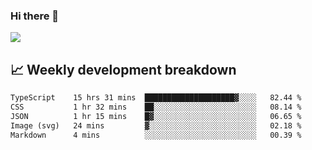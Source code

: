 ### Hi there 👋
<img align="center" src="https://github-readme-stats.vercel.app/api?username=Tumao727&show_icons=true&hide_title=true&theme=dracula" />


## 📈 Weekly development breakdown
<!--START_SECTION:waka-->

```txt
TypeScript    15 hrs 31 mins  ████████████████████▓░░░░   82.44 %
CSS           1 hr 32 mins    ██░░░░░░░░░░░░░░░░░░░░░░░   08.14 %
JSON          1 hr 15 mins    █▓░░░░░░░░░░░░░░░░░░░░░░░   06.65 %
Image (svg)   24 mins         ▓░░░░░░░░░░░░░░░░░░░░░░░░   02.18 %
Markdown      4 mins          ░░░░░░░░░░░░░░░░░░░░░░░░░   00.39 %
```

<!--END_SECTION:waka-->
